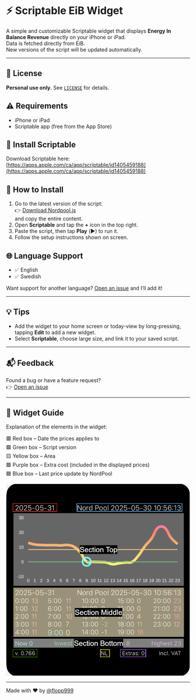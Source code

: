 # ⚡️ Scriptable EiB Widget

A simple and customizable Scriptable widget that displays **Energy In Balance Revenue** directly on your iPhone or iPad.  
Data is fetched directly from EiB.  
New versions of the script will be updated automatically.  

---

## 📄 License

**Personal use only.** See [`LICENSE`](LICENSE) for details.

## ⚠️ Requirements

- iPhone or iPad  
- Scriptable app (free from the App Store)

## 📲 Install Scriptable

Download Scriptable here:  
[https://apps.apple.com/ca/app/scriptable/id1405459188](https://apps.apple.com/ca/app/scriptable/id1405459188)

## 🔧 How to Install

1. Go to the latest version of the script:  
   👉 [Download Nordpool.js](https://github.com/flopp999/Scriptable-EiB/releases/latest/download/EiB.js)  
   and copy the entire content.
2. Open **Scriptable** and tap the **+** icon in the top right.
3. Paste the script, then tap **Play** (▶️) to run it.
4. Follow the setup instructions shown on screen.

## 🌐 Language Support

- ✅ English  
- ✅ Swedish  

Want support for another language? [Open an issue](https://github.com/flopp999/Scriptable-NordPool/issues) and I’ll add it!

---

## 💡 Tips

- Add the widget to your home screen or today-view by long-pressing, tapping **Edit** to add a new widget.
- Select **Scriptable**, choose large size, and link it to your saved script.

---

## 📬 Feedback

Found a bug or have a feature request?  
👉 [Open an issue](https://github.com/flopp999/Scriptable-NordPool/issues)

---

## 🧩 Widget Guide

Explanation of the elements in the widget:

🟥 Red box – Date the prices applies to  
🟩 Green box – Script version  
🟨 Yellow box – Area  
🟪 Purple box – Extra cost (included in the displayed prices)  
🟦 Blue box – Last price update by NordPool  

![plot](Scriptable-NordPool.png)

---

Made with ❤️ by [@flopp999](https://github.com/flopp999)
